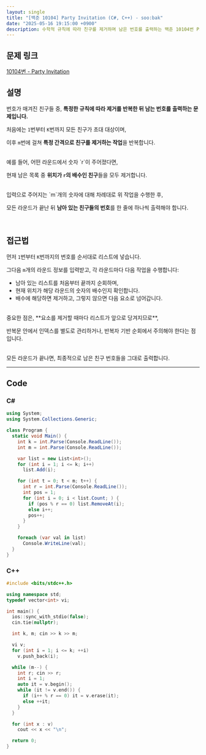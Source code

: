```yaml
---
layout: single
title: "[백준 10104] Party Invitation (C#, C++) - soo:bak"
date: "2025-05-16 19:15:00 +0900"
description: 수학적 규칙에 따라 친구를 제거하며 남은 번호를 출력하는 백준 10104번 Party Invitation 문제의 C# 및 C++ 풀이 및 해설
---
```


## 문제 링크
[10104번 - Party Invitation](https://www.acmicpc.net/problem/10104)

## 설명

번호가 매겨진 친구들 중, **특정한 규칙에 따라 제거를 반복한 뒤 남는 번호를 출력하는 문제입니다.**

처음에는 `1`번부터 `K`번까지 모든 친구가 초대 대상이며,

이후 `m`번에 걸쳐 **특정 간격으로 친구를 제거하는 작업**을 반복합니다.

<br>
예를 들어, 어떤 라운드에서 숫자 `r`이 주어졌다면,

현재 남은 목록 중 **위치가 `r`의 배수인 친구**들을 모두 제거합니다.

<br>
입력으로 주어지는 `m`개의 숫자에 대해 차례대로 위 작업을 수행한 후,

모든 라운드가 끝난 뒤 **남아 있는 친구들의 번호**를 한 줄에 하나씩 출력해야 합니다.

<br>

## 접근법

먼저 `1`번부터 `K`번까지의 번호를 순서대로 리스트에 넣습니다.

그다음 `m`개의 라운드 정보를 입력받고, 각 라운드마다 다음 작업을 수행합니다:
- 남아 있는 리스트를 처음부터 끝까지 순회하며,
- 현재 위치가 해당 라운드의 숫자의 배수인지 확인합니다.
- 배수에 해당하면 제거하고, 그렇지 않으면 다음 요소로 넘어갑니다.

<br>
중요한 점은, **요소를 제거할 때마다 리스트가 앞으로 당겨지므로**,

반복문 안에서 인덱스를 별도로 관리하거나, 반복자 기반 순회에서 주의해야 한다는 점입니다.

<br>
모든 라운드가 끝나면, 최종적으로 남은 친구 번호들을 그대로 출력합니다.

<br>

---

## Code

### C#
```csharp
using System;
using System.Collections.Generic;

class Program {
  static void Main() {
    int k = int.Parse(Console.ReadLine());
    int m = int.Parse(Console.ReadLine());

    var list = new List<int>();
    for (int i = 1; i <= k; i++)
      list.Add(i);

    for (int t = 0; t < m; t++) {
      int r = int.Parse(Console.ReadLine());
      int pos = 1;
      for (int i = 0; i < list.Count; ) {
        if (pos % r == 0) list.RemoveAt(i);
        else i++;
        pos++;
      }
    }

    foreach (var val in list)
      Console.WriteLine(val);
  }
}
```

### C++
```cpp
#include <bits/stdc++.h>

using namespace std;
typedef vector<int> vi;

int main() {
  ios::sync_with_stdio(false);
  cin.tie(nullptr);

  int k, m; cin >> k >> m;

  vi v;
  for (int i = 1; i <= k; ++i)
    v.push_back(i);

  while (m--) {
    int r; cin >> r;
    int i = 1;
    auto it = v.begin();
    while (it != v.end()) {
      if (i++ % r == 0) it = v.erase(it);
      else ++it;
    }
  }

  for (int x : v)
    cout << x << "\n";

  return 0;
}
```
